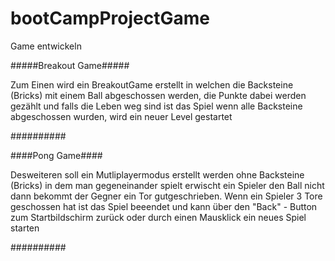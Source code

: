 # bootCampProjectGame


Game entwickeln 

#####Breakout Game#####

Zum Einen wird ein BreakoutGame erstellt in welchen die Backsteine (Bricks) mit einem Ball abgeschossen werden, die Punkte dabei werden gezählt und falls die Leben weg sind ist das Spiel wenn alle Backsteine abgeschossen wurden, wird ein neuer Level gestartet

##########

####Pong Game####

Desweiteren soll ein Mutliplayermodus erstellt werden ohne Backsteine (Bricks) in dem man gegeneinander spielt erwischt ein Spieler den Ball nicht dann bekommt der Gegner ein Tor gutgeschrieben.  Wenn ein Spieler 3 Tore geschossen hat ist das Spiel beeendet und kann über den "Back" - Button zum Startbildschirm zurück oder durch einen Mausklick ein neues Spiel starten

##########
